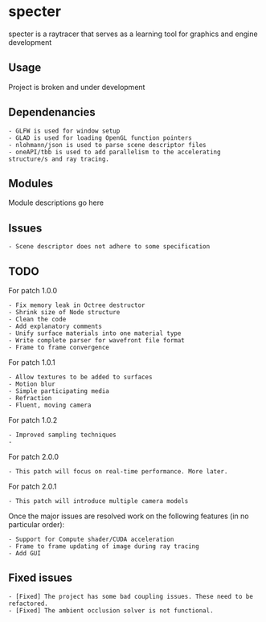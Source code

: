 # specter

specter is a raytracer that serves as a learning tool for graphics and engine development

## Usage

Project is broken and under development

## Dependenancies

    - GLFW is used for window setup
    - GLAD is used for loading OpenGL function pointers
    - nlohmann/json is used to parse scene descriptor files
    - oneAPI/tbb is used to add parallelism to the accelerating structure/s and ray tracing.

## Modules

Module descriptions go here

## Issues

    - Scene descriptor does not adhere to some specification

## TODO

For patch 1.0.0

    - Fix memory leak in Octree destructor
    - Shrink size of Node structure
    - Clean the code
    - Add explanatory comments
    - Unify surface materials into one material type
    - Write complete parser for wavefront file format
    - Frame to frame convergence

For patch 1.0.1

    - Allow textures to be added to surfaces
    - Motion blur
    - Simple participating media
    - Refraction
    - Fluent, moving camera

For patch 1.0.2

    - Improved sampling techniques
    - 

For patch 2.0.0

    - This patch will focus on real-time performance. More later.

For patch 2.0.1 

    - This patch will introduce multiple camera models


Once the major issues are resolved work on the following features (in no particular order):

    - Support for Compute shader/CUDA acceleration
    - Frame to frame updating of image during ray tracing
    - Add GUI

## Fixed issues

    - [Fixed] The project has some bad coupling issues. These need to be refactored.
    - [Fixed] The ambient occlusion solver is not functional.
